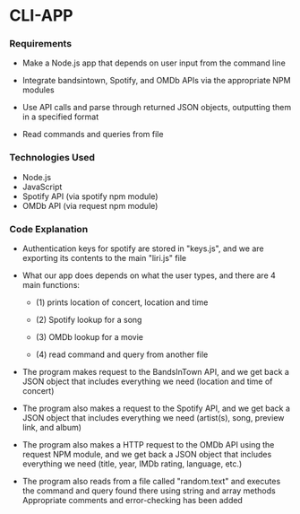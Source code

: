 # CLI-APP

### Requirements

- Make a Node.js app that depends on user input from the command line

- Integrate bandsintown, Spotify, and OMDb APIs via the appropriate NPM modules

- Use API calls and parse through returned JSON objects, outputting them in a specified format
- Read commands and queries from file

### Technologies Used

- Node.js
- JavaScript
- Spotify API (via spotify npm module)
- OMDb API (via request npm module)

### Code Explanation

- Authentication keys for spotify are stored in "keys.js", and we are exporting its contents to the main "liri.js" file

- What our app does depends on what the user types, and there are 4 main functions:

  - (1) prints location of concert, location and time

  - (2) Spotify lookup for a song

  - (3) OMDb lookup for a movie

  - (4) read command and query from another file

* The program makes request to the BandsInTown API, and we get back a JSON object that includes everything we need (location and time of concert)

* The program also makes a request to the Spotify API, and we get back a JSON object that includes everything we need (artist(s), song, preview link, and album)

* The program also makes a HTTP request to the OMDb API using the request NPM module, and we get back a JSON object that includes everything we need (title, year, IMDb rating, language, etc.)

* The program also reads from a file called "random.text" and executes the command and query found there using string and array methods
  Appropriate comments and error-checking has been added

